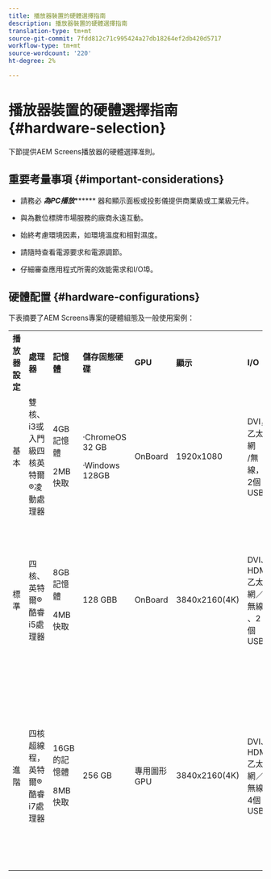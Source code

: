 ```yaml
---
title: 播放器裝置的硬體選擇指南
description: 播放器裝置的硬體選擇指南
translation-type: tm+mt
source-git-commit: 7fdd812c71c995424a27db18264ef2db420d5717
workflow-type: tm+mt
source-wordcount: '220'
ht-degree: 2%

---
```



# 播放器裝置的硬體選擇指南 {#hardware-selection}

下節提供AEM Screens播放器的硬體選擇准則。

## 重要考量事項 {#important-considerations}

* 請務必 ***為PC播放********* 器和顯示面板或投影儀提供商業級或工業級元件。

* 與為數位標牌市場服務的廠商永遠互動。
* 始終考慮環境因素，如環境溫度和相對濕度。
* 請隨時查看電源要求和電源調節。
* 仔細審查應用程式所需的效能需求和I/O埠。

## 硬體配置 {#hardware-configurations}

下表摘要了AEM Screens專案的硬體組態及一般使用案例：

<table>
 <tbody>
  <tr>
   <tr>
   <td><strong>播放器設定</strong></td>
   <td><strong>處理器</strong></td>
   <td><strong>記憶體</strong></td>
   <td><strong>儲存固態硬碟</strong></td>
   <td><strong>GPU</strong></td>
   <td><strong>顯示</strong></td>
   <td><strong>I/O</strong></td>
   <td><strong>典型使用案例</strong></td>
  </tr>
  <tr>
   <td>基本</td>
   <td>雙核、i3或入門級四核英特爾®凌動處理器</td>
   <td><p>4GB記憶體</p> <p>2MB快取</p> </td>
   <td><p>·ChromeOS 32 GB</p> <p>·Windows 128GB</p> </td>
   <td>OnBoard</td>
   <td>1920x1080</td>
   <td>DVI，乙太網<br /> /無線，<br /> 2個USB</td>
   <td>
    <ul>
     <li>標準全螢幕循環<br /> </li>
     <li>日分割</li>
    </ul> </td>
  </tr>
  <tr>
   <td>標準</td>
   <td>四核、英特爾®酷睿i5處理器</td>
   <td><p>8GB記憶體</p> <p>4MB快取</p> </td>
   <td>128 GBB</td>
   <td>OnBoard</td>
   <td>3840x2160(4K)</td>
   <td>DVI、HDMI<br /> 乙太網／無線<br /> 、2個USB</td>
   <td>
    <ul>
     <li>單一來源動態內容</li>
     <li>簡單的互動功能</li>
     <li>1-3個區域佈局</li>
    </ul> </td>
  </tr>
  <tr>
   <td>進階</td>
   <td>四核超線程，英特爾®酷睿i7處理器</td>
   <td><p>16GB的記憶體</p> <p>8MB快取</p> </td>
   <td>256 GB</td>
   <td>專用圖形GPU</td>
   <td>3840x2160(4K)</td>
   <td>DVI、HDMI<br /> 乙太網／無線<br /> 4個USB</td>
   <td>
    <ul>
     <li>4個或多個內容區域，並行視訊播放</li>
     <li>多頁互動</li>
     <li>多來源資料觸發器</li>
    </ul> </td>
  </tr>
 </tbody>
</table>
